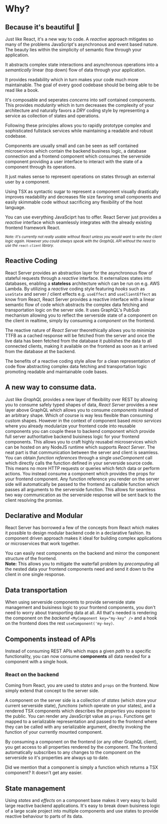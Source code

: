 # Why?

## Because it's beautiful 🥰

Just like React, it's a new way to code. A _reactive_ approach mitigates so many of the problems JavaScript's asynchronous and event based nature. The beauty lies within the simplicity of semantic flow through your application.

It abstracts complex state interactions and asynchronous operations into a _semantically_ linear (top down) flow of data through your application.

It provides readability which in turn makes your code much more maintainable. The goal of every good codebase should be being able to be read like a book.

It's composable and seperates _concerns_ into self contained components. This provides _modularity_ which in turn decreases the complexity of your architecture and naturally favors a _DRY_ coding style by representing a service as collection of states and operations.

Following these principles allows you to rapidly prototype complex and sophisticated fullstack services while maintaining a readable and robust codebase.

Components are usually small and can be seen as self contained microservices which contain the backend business logic, a database connection and a frontend component which consumes the serverside component providing a user interface to interact with the state of a component through its operations.

It just makes sense to represent operations on states through an external user by a component.

Using TSX as syntactic sugar to represent a component visually drastically improves readability and decreases file size favoring small components and easily skimmable code without sacrificing any flexibility of the host language.

You can use everything JavaSciprt has to offer. React Server just provides a _reactive_ interface which seamlessly integrates with the already existing frontend framework React.

<sub>_Note: It's currently not really usable without React unless you would want to write the client logic again. However you could always speak with the GraphQL API without the need to use the `react-client` library._</sub>

## Reactive Coding

React Server provides an abstraction layer for the asynchronous flow of stateful requests through a _reactive_ interface. It externalizes states into databases, enabling a **stateless** architecture which can be run on e.g. AWS Lambda.
By utilizing a _reactive_ coding style featuring _hooks_ such as `useState` and server / client effects e.g. `useEffect` and `useClientEffect` as know from React, React Server provides a reactive interface with a linear semantic flow of code which abstracts the complex data fetching and transportation logic on the server side. It uses GraphQL's PubSub mechanism allowing you to reflect the serverside state of a component on the client in realtime, simply by consuming a _component_ on the frontend.

The reactive nature of _React Server_ theorethically allows you to minimize TTFB as a cached response will be fetched from the server and once the live data has been fetched from the database it publishes the data to all connected clients, making it available on the frontend as soon as it arrived from the database at the backend.

The benefits of a reactive coding style allow for a clean representation of code flow abstracting complex data fetching and transportation logic promoting readable and maintainable code bases.

## A new way to consume data.

Just like _GraphQL_ provides a new layer of flexibility over REST by allowing you to consume safely typed shapes of data, _React Server_ provides a new layer above GraphQL which allows you to consume _components_ instead of an arbitrary shape. Which of course is way less flexible than consuming custom shapes. However in the context of component based _micro services_ where you already modularize your frontend code into reusable components you can couple these to backend component which provide full server authoritative backend buisiness logic for your frontend components. This allows you to craft highly reusabel microservices which can be hosted on any NodeJS runtime which supports _React Server_. The neat part is that communication between the server and client is seamless. You can obtain _function references_ through a single _useComponent_ call which directly calls the function defined in your serverside source code. This means no more HTTP requests or queries which fetch data or perform actions. You instead consume a component which provides the props for your frontend component. Any function reference you render on the server side will automatically be passed to the frontend as callable function which passes all arguments to the serverside function. This allows for seamless two way communication as the serverside response will be sent back to the client resolving the promise.

## Declarative and Modular

React Server has borrowed a few of the concepts from React which makes it possible to design modular backend code in a declarative fashion. Its component driven approach makes it ideal for building complex applications or microservices that work together.

You can easily nest components on the backend and mirror the component structure of the frontend.  
**Note:** This allows you to mitigate the waterfall problem by _precomputing_ all the nested data your frontend components need and send it down to the client in one single response.

## Data transportation

When using serverside components to provide serverside state management and buisiness logic to your frontend components, you don't need to worry about transporting data at all. All that's needed is rendering the component on the _backend_ `<MyComponent key="my-key" />` and a hook on the frontend does the rest `useComponent('my-key)`.

## Components instead of APIs

Instead of consuming REST APIs which maps a given _path_ to a specific functionality, you can now consume **components** all data needed for a component with a single hook.

### React on the backend

Coming from React, you are used to _states_ and `props` on the frontend. Now simply extend that concept to the server side.

A component on the server side is a collection of _states_ (which store your current serverside state), _functions_ (which operate on your states), and a rendered TSX components which describes the _properties_ you expose to the public. You can render any JavaScript value as `props`. Functions get mapped to a serializable representation and passed to the frontend where they can be called with any serializable argument, directly invoking the function of your currently mounted component.

By consuming a component on the frontend (or any other GraphQL client), you get access to all properties rendered by the component. The frontend automatically subscribes to any changes to the component on the serverside so it's properties are always up to date.

Did we mention that a component is simply a function which returns a TSX component? It doesn't get any easier.

## State management

Using _states_ and _effects_ on a component base makes it very easy to build large reactive backend applications. It's easy to break down buisiness logic of a large scale project into multiple components and use states to provide reactive behaviour to parts of its data.
